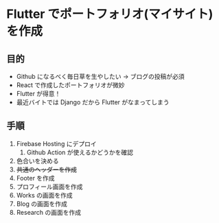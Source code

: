 # Flutter でポートフォリオ(マイサイト)を作成

## 目的

- Github になるべく毎日草を生やしたい → ブログの投稿が必須
- React で作成したポートフォリオが微妙
- Flutter が得意！
- 最近バイトでは Django だから Flutter がなまってしまう

## 手順

1. Firebase Hosting にデプロイ
   1. Github Action が使えるかどうかを確認
2. 色合いを決める
3. ~~共通のヘッダーを作成~~
4. Footer を作成
5. プロフィール画面を作成
6. Works の画面を作成
7. Blog の画面を作成
8. Research の画面を作成
